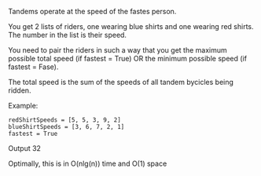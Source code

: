 
Tandems operate at the speed of the fastes person.

You get 2 lists of riders, one wearing blue shirts and one wearing red shirts.
The number in the list is their speed.

You need to pair the riders in such a way that you get the maximum possible total speed (if fastest = True) OR the minimum possible speed (if fastest = Fase).

The total speed is the sum of the speeds of all tandem bycicles being ridden.

Example:
```
redShirtSpeeds = [5, 5, 3, 9, 2]
blueShirtSpeeds = [3, 6, 7, 2, 1]
fastest = True
```


Output 32


Optimally, this is in O(nlg(n)) time and O(1) space